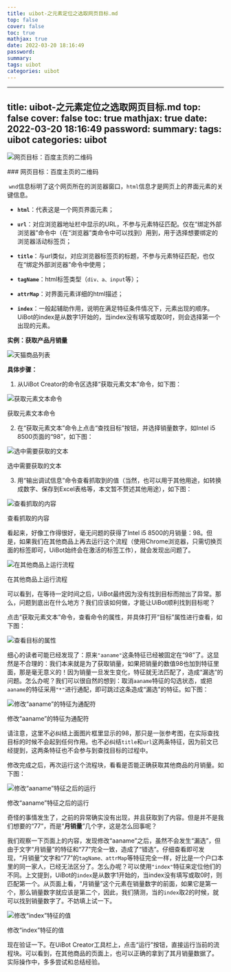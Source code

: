 ```yaml
---
title: uibot-之元素定位之选取网页目标.md
top: false
cover: false
toc: true
mathjax: true
date: 2022-03-20 18:16:49
password:
summary:
tags: uibot
categories: uibot
---
```

---
title: uibot-之元素定位之选取网页目标.md
top: false
cover: false
toc: true
mathjax: true
date: 2022-03-20 18:16:49
password:
summary:
tags: uibot
categories: uibot
---

![网页目标：百度主页的二维码](https://upload-images.jianshu.io/upload_images/13965490-b93e8d8fe6938b6c.png?imageMogr2/auto-orient/strip%7CimageView2/2/w/1240)

### 网页目标：百度主页的二维码

 `wnd`信息标明了这个网页所在的浏览器窗口，`html`信息才是网页上的界面元素的关键信息。
*   **`html`**：代表这是一个网页界面元素；

*   **`url`**：对应浏览器地址栏中显示的URL，不参与元素特征匹配。仅在“绑定外部浏览器”命令中（在“浏览器”类命令中可以找到）用到，用于选择想要绑定的浏览器活动标签页；
*   **`title`**：与url类似，对应浏览器标签页的标题，不参与元素特征匹配，也仅在“绑定外部浏览器”命令中使用；
*   **`tagName`**：html标签类型（`div、a、input`等）；

*   **`attrMap`**：对界面元素详细的html描述；

*   **`index`**：一般起辅助作用，说明在满足特征条件情况下，元素出现的顺序。UiBot的index是从数字1开始的，当index没有填写或取0时，则会选择第一个出现的元素。

**实例：获取产品月销量**

![天猫商品列表](https://upload-images.jianshu.io/upload_images/13965490-9f976a8e9e64ee04.png?imageMogr2/auto-orient/strip%7CimageView2/2/w/1240)

**具体步骤：**

1.  从UiBot Creator的命令区选择“获取元素文本”命令，如下图：

![获取元素文本命令](https://upload-images.jianshu.io/upload_images/13965490-2c82539267719bb9.png?imageMogr2/auto-orient/strip%7CimageView2/2/w/1240)

获取元素文本命令

2.  在“获取元素文本”命令上点击“查找目标”按钮，并选择销量数字，如Intel i5 8500页面的“98”，如下图：

![选中需要获取的文本](https://upload-images.jianshu.io/upload_images/13965490-9305316961e20970.png?imageMogr2/auto-orient/strip%7CimageView2/2/w/1240)

选中需要获取的文本

3.  用“输出调试信息”命令查看抓取到的值（当然，也可以用于其他用途，如转换成数字、保存到Excel表格等，本文暂不赘述其他用途），如下图：

![查看抓取的内容](https://upload-images.jianshu.io/upload_images/13965490-7cab2e7d632de5b1.png?imageMogr2/auto-orient/strip%7CimageView2/2/w/1240)

查看抓取的内容

看起来，好像工作得很好，毫无问题的获得了Intel i5 8500的月销量：98。但是，如果我们在其他商品上再去运行这个流程（使用Chrome浏览器，只需切换页面的标签即可，UiBot始终会在激活的标签工作），就会发现出问题了。

![在其他商品上运行流程](https://upload-images.jianshu.io/upload_images/13965490-525eeb2236026640.png?imageMogr2/auto-orient/strip%7CimageView2/2/w/1240)

在其他商品上运行流程

可以看到，在等待一定时间之后，UiBot最终因为没有找到目标而抛出了异常。那么，问题到底出在什么地方？我们应该如何做，才能让UiBot顺利找到目标呢？

点击“获取元素文本”命令，查看命令的属性，并具体打开“目标”属性进行查看，如下图：

![查看目标的属性](https://upload-images.jianshu.io/upload_images/13965490-bbf55c079e03b20a.png?imageMogr2/auto-orient/strip%7CimageView2/2/w/1240)

细心的读者可能已经发现了：原来`"aaname"`这条特征已经被固定在“98”了。这显然是不合理的：我们本来就是为了获取销量，如果把销量的数值98也加到特征里面，那是毫无意义的！因为销量一旦发生变化，特征就无法匹配了，造成“漏选”的问题。怎么办呢？我们可以很自然的想到：取消`aaname`特征的勾选状态，或把`aaname`的特征采用`"*"`进行通配，即可跳过这条造成“漏选”的特征。如下图：

![修改“aaname”的特征为通配符](https://upload-images.jianshu.io/upload_images/13965490-61277eb1968453a3.png?imageMogr2/auto-orient/strip%7CimageView2/2/w/1240)

修改“aaname”的特征为通配符

请注意，这里不必纠结上面图片框里显示的98，那只是一张参考图，在实际查找目标的时候不会起到任何作用。也不必纠结`title`和`url`这两条特征，因为前文已经提到，这两条特征也不会参与到查找目标的过程中。

修改完成之后，再次运行这个流程块，看看是否能正确获取其他商品的月销量。如下图：

![修改“aaname”特征之后的运行](https://upload-images.jianshu.io/upload_images/13965490-d3fc4fd7b651a072.png?imageMogr2/auto-orient/strip%7CimageView2/2/w/1240)

修改“aaname”特征之后的运行

奇怪的事情发生了，之前的异常确实没有出现，并且获取到了内容。但是并不是我们想要的“77”，而是“**月销量**”几个字，这是怎么回事呢？

我们观察一下页面上的内容，发现修改“aaname”之后，虽然不会发生“漏选”，但由于文字“月销量”的特征和“77”完全一致，造成了“错选”。仔细查看即可发现，“月销量”文字和“77”的`tagName、attrMap`等特征完全一样，好比是一个户口本里的同一家人，已经无法区分了。怎么办呢？可以使用`"index"`特征来定位他们的不同。上文提到，UiBot的`index`是从数字1开始的，当index没有填写或取0时，则匹配第一个。从页面上看，“月销量”这个元素在销量数字的前面，如果它是第一个，那么销量数字就应该是第二个，因此，我们猜测，当的`index`取2的时候，就可以找到销量数字了。不妨填上试一下。

![修改“index”特征的值](https://upload-images.jianshu.io/upload_images/13965490-670bb70d6ce1cf17.png?imageMogr2/auto-orient/strip%7CimageView2/2/w/1240)

修改“index”特征的值

现在验证一下。在UiBot Creator工具栏上，点击“运行”按钮，直接运行当前的流程块。可以看到，在其他商品的页面上，也可以正确的拿到了其月销量数据了。
实际操作中，多多尝试和总结经验。
